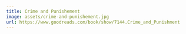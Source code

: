 ```yaml
---
title: Crime and Punishement
image: assets/crime-and-punishement.jpg
url: https://www.goodreads.com/book/show/7144.Crime_and_Punishment
---
```

